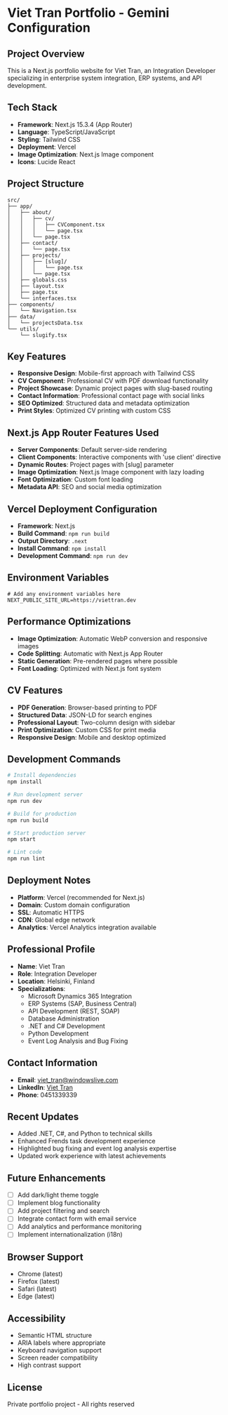 # Viet Tran Portfolio - Gemini Configuration

## Project Overview
This is a Next.js portfolio website for Viet Tran, an Integration Developer specializing in enterprise system integration, ERP systems, and API development.

## Tech Stack
- **Framework**: Next.js 15.3.4 (App Router)
- **Language**: TypeScript/JavaScript
- **Styling**: Tailwind CSS
- **Deployment**: Vercel
- **Image Optimization**: Next.js Image component
- **Icons**: Lucide React

## Project Structure
```
src/
├── app/
│   ├── about/
│   │   ├── cv/
│   │   │   ├── CVComponent.tsx
│   │   │   └── page.tsx
│   │   └── page.tsx
│   ├── contact/
│   │   └── page.tsx
│   ├── projects/
│   │   ├── [slug]/
│   │   │   └── page.tsx
│   │   └── page.tsx
│   ├── globals.css
│   ├── layout.tsx
│   ├── page.tsx
│   └── interfaces.tsx
├── components/
│   └── Navigation.tsx
├── data/
│   └── projectsData.tsx
└── utils/
    └── slugify.tsx
```

## Key Features
- **Responsive Design**: Mobile-first approach with Tailwind CSS
- **CV Component**: Professional CV with PDF download functionality
- **Project Showcase**: Dynamic project pages with slug-based routing
- **Contact Information**: Professional contact page with social links
- **SEO Optimized**: Structured data and metadata optimization
- **Print Styles**: Optimized CV printing with custom CSS

## Next.js App Router Features Used
- **Server Components**: Default server-side rendering
- **Client Components**: Interactive components with 'use client' directive
- **Dynamic Routes**: Project pages with [slug] parameter
- **Image Optimization**: Next.js Image component with lazy loading
- **Font Optimization**: Custom font loading
- **Metadata API**: SEO and social media optimization

## Vercel Deployment Configuration
- **Framework**: Next.js
- **Build Command**: `npm run build`
- **Output Directory**: `.next`
- **Install Command**: `npm install`
- **Development Command**: `npm run dev`

## Environment Variables
```
# Add any environment variables here
NEXT_PUBLIC_SITE_URL=https://viettran.dev
```

## Performance Optimizations
- **Image Optimization**: Automatic WebP conversion and responsive images
- **Code Splitting**: Automatic with Next.js App Router
- **Static Generation**: Pre-rendered pages where possible
- **Font Loading**: Optimized with Next.js font system

## CV Features
- **PDF Generation**: Browser-based printing to PDF
- **Structured Data**: JSON-LD for search engines
- **Professional Layout**: Two-column design with sidebar
- **Print Optimization**: Custom CSS for print media
- **Responsive Design**: Mobile and desktop optimized

## Development Commands
```bash
# Install dependencies
npm install

# Run development server
npm run dev

# Build for production
npm run build

# Start production server
npm start

# Lint code
npm run lint
```

## Deployment Notes
- **Platform**: Vercel (recommended for Next.js)
- **Domain**: Custom domain configuration
- **SSL**: Automatic HTTPS
- **CDN**: Global edge network
- **Analytics**: Vercel Analytics integration available

## Professional Profile
- **Name**: Viet Tran
- **Role**: Integration Developer
- **Location**: Helsinki, Finland
- **Specializations**: 
  - Microsoft Dynamics 365 Integration
  - ERP Systems (SAP, Business Central)
  - API Development (REST, SOAP)
  - Database Administration
  - .NET and C# Development
  - Python Development
  - Event Log Analysis and Bug Fixing

## Contact Information
- **Email**: viet_tran@windowslive.com
- **LinkedIn**: [Viet Tran](https://www.linkedin.com/in/viet-tran-a9a492a8/)
- **Phone**: 0451339339

## Recent Updates
- Added .NET, C#, and Python to technical skills
- Enhanced Frends task development experience
- Highlighted bug fixing and event log analysis expertise
- Updated work experience with latest achievements

## Future Enhancements
- [ ] Add dark/light theme toggle
- [ ] Implement blog functionality
- [ ] Add project filtering and search
- [ ] Integrate contact form with email service
- [ ] Add analytics and performance monitoring
- [ ] Implement internationalization (i18n)

## Browser Support
- Chrome (latest)
- Firefox (latest)
- Safari (latest)
- Edge (latest)

## Accessibility
- Semantic HTML structure
- ARIA labels where appropriate
- Keyboard navigation support
- Screen reader compatibility
- High contrast support

## License
Private portfolio project - All rights reserved 